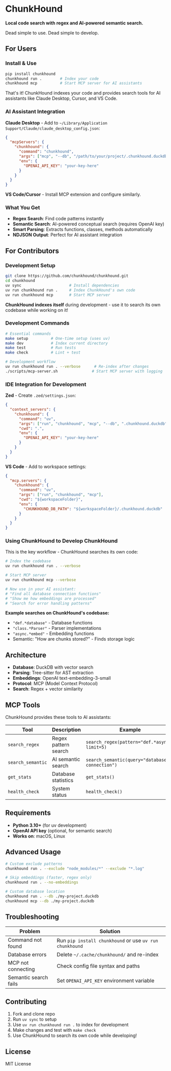 # ChunkHound

**Local code search with regex and AI-powered semantic search.**

Dead simple to use. Dead simple to develop.

## For Users

### Install & Use
```bash
pip install chunkhound
chunkhound run .        # Index your code
chunkhound mcp          # Start MCP server for AI assistants
```

That's it! ChunkHound indexes your code and provides search tools for AI assistants like Claude Desktop, Cursor, and VS Code.

### AI Assistant Integration

**Claude Desktop** - Add to `~/Library/Application Support/Claude/claude_desktop_config.json`:
```json
{
  "mcpServers": {
    "chunkhound": {
      "command": "chunkhound",
      "args": ["mcp", "--db", "/path/to/your/project/.chunkhound.duckdb"],
      "env": {
        "OPENAI_API_KEY": "your-key-here"
      }
    }
  }
}
```

**VS Code/Cursor** - Install MCP extension and configure similarly.

### What You Get
- **Regex Search**: Find code patterns instantly
- **Semantic Search**: AI-powered conceptual search (requires OpenAI key)
- **Smart Parsing**: Extracts functions, classes, methods automatically
- **NDJSON Output**: Perfect for AI assistant integration

## For Contributors

### Development Setup
```bash
git clone https://github.com/chunkhound/chunkhound.git
cd chunkhound
uv sync                     # Install dependencies
uv run chunkhound run .     # Index ChunkHound's own code
uv run chunkhound mcp       # Start MCP server
```

**ChunkHound indexes itself** during development - use it to search its own codebase while working on it!

### Development Commands
```bash
# Essential commands
make setup          # One-time setup (uses uv)
make dev            # Index current directory  
make test           # Run tests
make check          # Lint + test

# Development workflow
uv run chunkhound run . --verbose      # Re-index after changes
./scripts/mcp-server.sh               # Start MCP server with logging
```

### IDE Integration for Development

**Zed** - Create `.zed/settings.json`:
```json
{
  "context_servers": {
    "chunkhound": {
      "command": "uv",
      "args": ["run", "chunkhound", "mcp", "--db", ".chunkhound.duckdb"],
      "cwd": ".",
      "env": {
        "OPENAI_API_KEY": "your-key-here"
      }
    }
  }
}
```

**VS Code** - Add to workspace settings:
```json
{
  "mcp.servers": {
    "chunkhound": {
      "command": "uv",
      "args": ["run", "chunkhound", "mcp"],
      "cwd": "${workspaceFolder}",
      "env": {
        "CHUNKHOUND_DB_PATH": "${workspaceFolder}/.chunkhound.duckdb"
      }
    }
  }
}
```

### Using ChunkHound to Develop ChunkHound

This is the key workflow - ChunkHound searches its own code:

```bash
# Index the codebase
uv run chunkhound run . --verbose

# Start MCP server
uv run chunkhound mcp --verbose

# Now use in your AI assistant:
# "Find all database connection functions"
# "Show me how embeddings are processed" 
# "Search for error handling patterns"
```

**Example searches on ChunkHound's codebase:**
- `"def.*database"` - Database functions
- `"class.*Parser"` - Parser implementations  
- `"async.*embed"` - Embedding functions
- Semantic: "How are chunks stored?" - Finds storage logic

## Architecture

- **Database**: DuckDB with vector search
- **Parsing**: Tree-sitter for AST extraction
- **Embeddings**: OpenAI text-embedding-3-small
- **Protocol**: MCP (Model Context Protocol)
- **Search**: Regex + vector similarity

## MCP Tools

ChunkHound provides these tools to AI assistants:

| Tool | Description | Example |
|------|-------------|---------|
| `search_regex` | Regex pattern search | `search_regex(pattern="def.*async", limit=5)` |
| `search_semantic` | AI semantic search | `search_semantic(query="database connection")` |
| `get_stats` | Database statistics | `get_stats()` |
| `health_check` | System status | `health_check()` |

## Requirements

- **Python 3.10+** (for uv development)
- **OpenAI API key** (optional, for semantic search)
- **Works on**: macOS, Linux

## Advanced Usage

```bash
# Custom exclude patterns
chunkhound run . --exclude "node_modules/*" --exclude "*.log"

# Skip embeddings (faster, regex only)
chunkhound run . --no-embeddings

# Custom database location
chunkhound run . --db ./my-project.duckdb
chunkhound mcp --db ./my-project.duckdb
```

## Troubleshooting

| Problem | Solution |
|---------|----------|
| Command not found | Run `pip install chunkhound` or use `uv run chunkhound` |
| Database errors | Delete `~/.cache/chunkhound/` and re-index |
| MCP not connecting | Check config file syntax and paths |
| Semantic search fails | Set `OPENAI_API_KEY` environment variable |

## Contributing

1. Fork and clone repo
2. Run `uv sync` to setup
3. Use `uv run chunkhound run .` to index for development
4. Make changes and test with `make check`
5. Use ChunkHound to search its own code while developing!

## License

MIT License